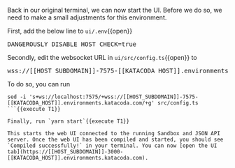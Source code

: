 Back in our original terminal, we can now start the UI. Before we do so, we need to make a small adjustments for this environment.

First, add the below line to `ui/.env`{{open}}

<pre class="file" data-filename="ui/.env" data-target="append">DANGEROUSLY_DISABLE_HOST_CHECK=true
</pre>

Secondly, edit the websocket URL in `ui/src/config.ts`{{open}} to 

<pre class="file" data-target="clipboard">wss://[[HOST_SUBDOMAIN]]-7575-[[KATACODA_HOST]].environments.katacoda.com/</pre>

To do so, you can run

```
sed -i 's+ws://localhost:7575/+wss://[[HOST_SUBDOMAIN]]-7575-[[KATACODA_HOST]].environments.katacoda.com/+g' src/config.ts
```{{execute T1}}

Finally, run `yarn start`{{execute T1}}

This starts the web UI connected to the running Sandbox and JSON API server. Once the web UI has been compiled and started, you should see `Compiled successfully!` in your terminal. You can now [open the UI tab](https://[[HOST_SUBDOMAIN]]-3000-[[KATACODA_HOST]].environments.katacoda.com). 
